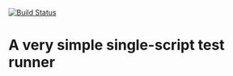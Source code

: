 
[![Build Status](https://travis-ci.org/alejandrogallo/testazo.svg?branch=master)](https://travis-ci.org/alejandrogallo/testazo)

# A very simple single-script test runner
